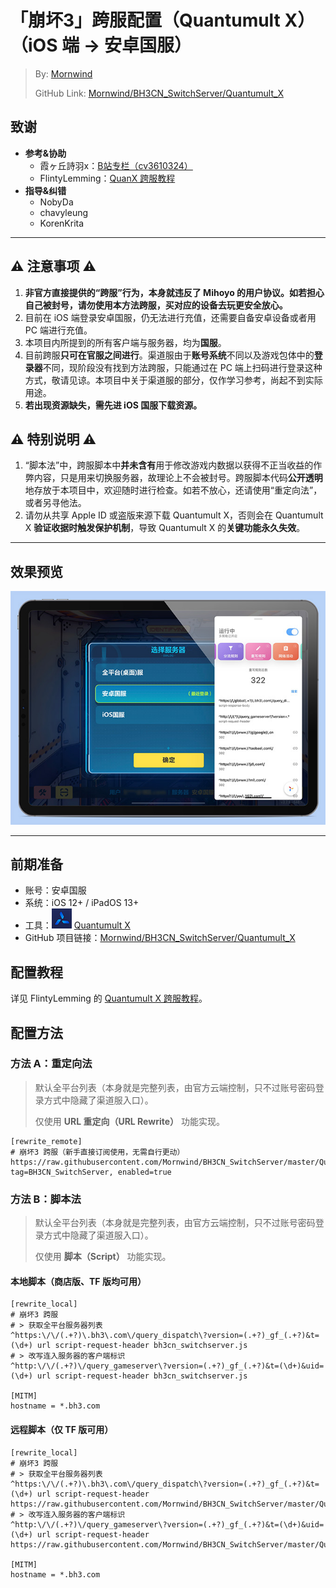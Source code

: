 # 「崩坏3」跨服配置（Quantumult X）（iOS 端 → 安卓国服）
 > By: [Mornwind](https://blog.mornwind.cc)
 > 
 > GitHub Link: [Mornwind/BH3CN_SwitchServer/Quantumult_X](https://github.com/Mornwind/BH3CN_SwitchServer/tree/master/Quantumult_X)

## 致谢
- **参考&协助**
  - 霞ヶ丘詩羽x：[B站专栏（cv3610324）](https://www.bilibili.com/read/cv3610324)
  - FlintyLemming：[QuanX 跨服教程](https://bitbucket.flinty.moe/projects/PER/repos/bh3_server_switch/browse)
- **指导&纠错**
  - NobyDa
  - chavyleung
  - KorenKrita

---

## ⚠️ 注意事项 ⚠️
1. **非官方直接提供的“跨服”行为，本身就违反了 Mihoyo 的用户协议。如若担心自己被封号，请勿使用本方法跨服，买对应的设备去玩更安全放心。**
2. 目前在 iOS 端登录安卓国服，仍无法进行充值，还需要自备安卓设备或者用 PC 端进行充值。
3. 本项目内所提到的所有客户端与服务器，均为**国服**。
4. 目前跨服**只可在官服之间进行**。渠道服由于**账号系统**不同以及游戏包体中的**登录器**不同，现阶段没有找到方法跨服，只能通过在 PC 端上扫码进行登录这种方式，敬请见谅。本项目中关于渠道服的部分，仅作学习参考，尚起不到实际用途。
5. **若出现资源缺失，需先进 iOS 国服下载资源。**

## ⚠️ 特别说明 ⚠️
1. “脚本法”中，跨服脚本中**并未含有**用于修改游戏内数据以获得不正当收益的作弊内容，只是用来切换服务器，故理论上不会被封号。跨服脚本代码**公开透明**地存放于本项目中，欢迎随时进行检查。如若不放心，还请使用“重定向法”，或者另寻他法。
2. 请勿从共享 Apple ID 或盗版来源下载 Quantumult X，否则会在 Quantumult X **验证收据时触发保护机制**，导致 Quantumult X 的**关键功能永久失效**。

---

## 效果预览
![使用 Quantumult X 跨服](/Quantumult_X/Quantumult_X_Preview.jpg)

---

## 前期准备
- 账号：安卓国服
- 系统：iOS 12+ / iPadOS 13+
- 工具：![](/Quantumult_X/Quantumult_X_Icon.png) [Quantumult X](https://apps.apple.com/app/id1443988620)
- GitHub 项目链接：[Mornwind/BH3CN_SwitchServer/Quantumult_X](/Quantumult_X)

## 配置教程
详见 FlintyLemming 的 [Quantumult X 跨服教程](https://bitbucket.flinty.moe/projects/PER/repos/bh3_server_switch/browse/README.md)。

## 配置方法
### 方法 A：重定向法
 > 默认全平台列表（本身就是完整列表，由官方云端控制，只不过账号密码登录方式中隐藏了渠道服入口）。
 > 
 > 仅使用 **URL 重定向（URL Rewrite）** 功能实现。

```
[rewrite_remote]
# 崩坏3 跨服（新手直接订阅使用，无需自行更动）
https://raw.githubusercontent.com/Mornwind/BH3CN_SwitchServer/master/Quantumult_X/bh3cn_switchserver.conf, tag=BH3CN_SwitchServer, enabled=true
```

### 方法 B：脚本法
 > 默认全平台列表（本身就是完整列表，由官方云端控制，只不过账号密码登录方式中隐藏了渠道服入口）。
 > 
 > 仅使用 **脚本（Script）** 功能实现。

#### 本地脚本（商店版、TF 版均可用）
```
[rewrite_local]
# 崩坏3 跨服
# > 获取全平台服务器列表
^https:\/\/(.+?)\.bh3\.com\/query_dispatch\?version=(.+?)_gf_(.+?)&t=(\d+) url script-request-header bh3cn_switchserver.js
# > 改写连入服务器的客户端标识
^http:\/\/(.+?)\/query_gameserver\?version=(.+?)_gf_(.+?)&t=(\d+)&uid=(\d+) url script-request-header bh3cn_switchserver.js

[MITM]
hostname = *.bh3.com
```

#### 远程脚本（仅 TF 版可用）
```
[rewrite_local]
# 崩坏3 跨服
# > 获取全平台服务器列表
^https:\/\/(.+?)\.bh3\.com\/query_dispatch\?version=(.+?)_gf_(.+?)&t=(\d+) url script-request-header https://raw.githubusercontent.com/Mornwind/BH3CN_SwitchServer/master/Quantumult_X/bh3cn_switchserver.js
# > 改写连入服务器的客户端标识
^http:\/\/(.+?)\/query_gameserver\?version=(.+?)_gf_(.+?)&t=(\d+)&uid=(\d+) url script-request-header https://raw.githubusercontent.com/Mornwind/BH3CN_SwitchServer/master/Quantumult_X/bh3cn_switchserver.js

[MITM]
hostname = *.bh3.com
```
